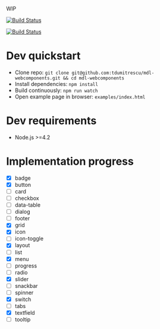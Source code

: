 WIP

[![Build Status](https://travis-ci.org/tdumitrescu/mdl-webcomponents.svg?branch=master)](https://travis-ci.org/tdumitrescu/mdl-webcomponents)

[![Build Status](https://saucelabs.com/browser-matrix/mdl-webcomponents.svg)](https://saucelabs.com/open_sauce/user/mdl-webcomponents)

# Dev quickstart

- Clone repo: `git clone git@github.com:tdumitrescu/mdl-webcomponents.git && cd mdl-webcomponents`
- Install dependencies: `npm install`
- Build continuously: `npm run watch`
- Open example page in browser: `examples/index.html`

# Dev requirements

- Node.js >=4.2

# Implementation progress

- [x] badge
- [x] button
- [ ] card
- [ ] checkbox
- [ ] data-table
- [ ] dialog
- [ ] footer
- [x] grid
- [x] icon
- [ ] icon-toggle
- [x] layout
- [ ] list
- [x] menu
- [ ] progress
- [ ] radio
- [x] slider
- [ ] snackbar
- [ ] spinner
- [x] switch
- [ ] tabs
- [x] textfield
- [ ] tooltip
